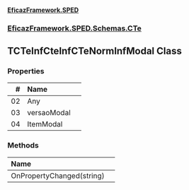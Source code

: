 #### [EficazFramework.SPED](EficazFrameworkSPED.md 'EficazFramework SPED')
### [EficazFramework.SPED.Schemas.CTe](EficazFramework.SPED.Schemas.CTe.md 'EficazFramework.SPED.Schemas.CTe')

## TCTeInfCteInfCTeNormInfModal Class
### Properties

| # | Name | |
| ---: | :--- | :--- |
| 02 | Any |  |
| 03 | versaoModal |  |
| 04 | ItemModal |  |
### Methods

| Name | |
| :--- | :--- |
| OnPropertyChanged(string) |  |
